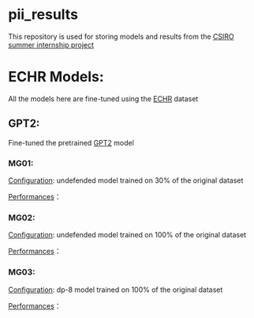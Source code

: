# pii_results
This repository is used for storing models and results from the [CSIRO summer internship project](https://github.com/HurricaHjz/analysing_pii_leakage)


# ECHR Models:
All the models here are fine-tuned using the  [ECHR](https://huggingface.co/datasets/ecthr_cases) dataset
## GPT2:
Fine-tuned the pretrained [GPT2](https://huggingface.co/gpt2) model
### MG01: 
[Configuration](./MG01/MG01_config.yml): undefended model trained on 30% of the original dataset<br>


[Performances](./results/MG01)：
<!-- ![Local Image](./results/MG01/eval_extraction_15000.png) -->

### MG02: 
[Configuration](./MG02/MG02_config.yml): undefended model trained on 100% of the original dataset<br>


[Performances](./results/MG02)：

### MG03: 
[Configuration](./MG03/MG03_config.yml): dp-8 model trained on 100% of the original dataset<br>


[Performances](./results/MG03)：